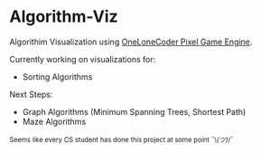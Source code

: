 # Algorithm-Viz

Algorithim Visualization using [OneLoneCoder Pixel Game Engine](https://github.com/OneLoneCoder/olcPixelGameEngine). 

Currently working on visualizations for:
  - Sorting Algorithms

Next Steps:
  - Graph Algorithms (Minimum Spanning Trees, Shortest Path)
  - Maze Algorithms

<sup>Seems like every CS student has done this project at some point ¯\\_(ツ)_/¯</sup>